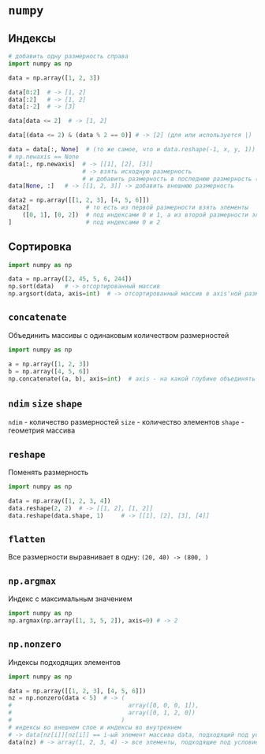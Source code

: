 # `numpy`

## Индексы

```python
# добавить одну размерность справа
import numpy as np

data = np.array([1, 2, 3])

data[0:2]  # -> [1, 2]
data[:2]   # -> [1, 2]
data[:-2]  # -> [3]

data[data <= 2]  # -> [1, 2]

data[(data <= 2) & (data % 2 == 0)] # -> [2] (для или используется |)

data = data[:, None]  # (то же самое, что и data.reshape(-1, x, y, 1))
# np.newaxis == None
data[:, np.newaxis]  # -> [[1], [2], [3]] 
                     # -> взять исходную размерность 
                     # и добавить размерность в последнюю размерность (во внутреннюю)
data[None, :]   # -> [[1, 2, 3]] -> добавить внешнюю размерность

data2 = np.array([[1, 2, 3], [4, 5, 6]])
data2[                # то есть из первой размерности взять элементы  
    ([0, 1], [0, 2])  # под индексами 0 и 1, а из второй размерности элементы
]                     # под индексами 0 и 2
```

## Сортировка 
```python
import numpy as np

data = np.array([2, 45, 5, 6, 244])
np.sort(data)   # -> отсортированный массив 
np.argsort(data, axis=int)  # -> отсортированный массив в axis'ной размерности
```

## `concatenate`
Объединить массивы с одинаковым количеством размерностей 
```python
import numpy as np

a = np.array([1, 2, 3])
b = np.array([4, 5, 6])
np.concatenate((a, b), axis=int)  # axis - на какой глубине объединять
```

## `ndim` `size` `shape`
`ndim` - количество размерностей 
`size` - количество элементов
`shape` - геометрия массива

## `reshape`
Поменять размерность
```python
import numpy as np

data = np.array([1, 2, 3, 4])
data.reshape(2, 2)  # -> [[1, 2], [1, 2]]
data.reshape(data.shape, 1)     # -> [[1], [2], [3], [4]] 
```

## `flatten`
Все размерности выравнивает в одну: `(20, 40) -> (800, )`

## `np.argmax`
Индекс с максимальным значением
```python
import numpy as np
np.argmax(np.array([1, 3, 5, 2]), axis=0) # -> 2 
```

## `np.nonzero`
Индексы подходящих элементов
```python
import numpy as np

data = np.array([[1, 2, 3], [4, 5, 6]])
nz = np.nonzero(data < 5)  # -> (
#                                 array([0, 0, 0, 1]),
#                                 array([0, 1, 2, 0])
#                               )
# индексы во внешнем слое и индексы во внутреннем 
# -> data[nz[i]][nz[i]] == i-ый элемент массива data, подходящий под условие
data(nz) # -> array(1, 2, 3, 4) -> все элементы, подходящие под условие
```